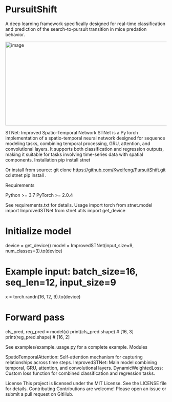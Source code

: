 # PursuitShift
A deep learning framework specifically designed for real-time classification and prediction of the search-to-pursuit transition in mice predation behavior.



<img width="554" height="261" alt="image" src="https://github.com/user-attachments/assets/44b4d57e-0761-4411-8e6a-5f8c941d54ae" />


STNet: Improved Spatio-Temporal Network
STNet is a PyTorch implementation of a spatio-temporal neural network designed for sequence modeling tasks, combining temporal processing, GRU, attention, and convolutional layers. It supports both classification and regression outputs, making it suitable for tasks involving time-series data with spatial components.
Installation
pip install stnet

Or install from source:
git clone https://github.com/Kweifeng/PursuitShift.git
cd stnet
pip install .

Requirements

Python >= 3.7
PyTorch >= 2.0.4

See requirements.txt for details.
Usage
import torch
from stnet.model import ImprovedSTNet
from stnet.utils import get_device

# Initialize model
device = get_device()
model = ImprovedSTNet(input_size=9, num_classes=3).to(device)

# Example input: batch_size=16, seq_len=12, input_size=9
x = torch.randn(16, 12, 9).to(device)

# Forward pass
cls_pred, reg_pred = model(x)
print(cls_pred.shape)  # [16, 3]
print(reg_pred.shape)  # [16, 2]

See examples/example_usage.py for a complete example.
Modules

SpatioTemporalAttention: Self-attention mechanism for capturing relationships across time steps.
ImprovedSTNet: Main model combining temporal, GRU, attention, and convolutional layers.
DynamicWeightedLoss: Custom loss function for combined classification and regression tasks.

License
This project is licensed under the MIT License. See the LICENSE file for details.
Contributing
Contributions are welcome! Please open an issue or submit a pull request on GitHub.
